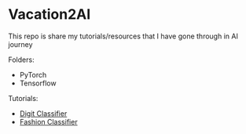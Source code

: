 # Vacation2AI
This repo is share my tutorials/resources that I have gone through in AI journey

Folders:
* PyTorch
* Tensorflow

Tutorials:
* [Digit Classifier](./tensorflow/Tensorflow_Digiti_Classifier.ipynb)
* [Fashion Classifier](./pytorch/PyTorch_Fashion_Classifier.ipynb)
